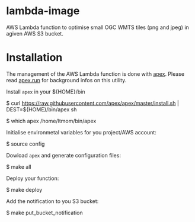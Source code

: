 lambda-image
============

AWS Lambda function to optimise small OGC WMTS tiles (png and jpeg) in agiven AWS S3 bucket.


# Installation

The management of the AWS Lambda function is done with [apex](https://github.com/apex/apex).
Please read [apex.run](http://apex.run/) for background infos on this utility.

Install `apex` in your ${HOME}/bin

  $  curl https://raw.githubusercontent.com/apex/apex/master/install.sh | DEST=${HOME}/bin/apex  sh

  $ which apex
  /home/ltmom/bin/apex

Initialise environmetal variables for you project/AWS account:

  $ source config

Dowload `apex` and generate configuration files:

  $ make all

Deploy your function:

  $ make deploy

Add the notification to you S3 bucket:

  $ make put_bucket_notification

